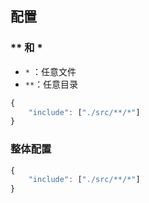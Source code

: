## 配置

### ** 和 * 

- `*` ：任意文件
- `**`：任意目录

```js
{
    "include": ["./src/**/*"]
}
````

### 整体配置

```js
{
    "include": ["./src/**/*"]
}
```